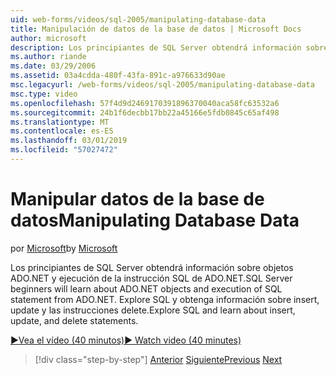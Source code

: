 ```yaml
---
uid: web-forms/videos/sql-2005/manipulating-database-data
title: Manipulación de datos de la base de datos | Microsoft Docs
author: microsoft
description: Los principiantes de SQL Server obtendrá información sobre objetos ADO.NET y ejecución de la instrucción SQL de ADO.NET. Explorar SQL y obtenga información sobre insert, update y delete sta...
ms.author: riande
ms.date: 03/29/2006
ms.assetid: 03a4cdda-480f-43fa-891c-a976633d90ae
msc.legacyurl: /web-forms/videos/sql-2005/manipulating-database-data
msc.type: video
ms.openlocfilehash: 57f4d9d2469170391896370040aca58fc63532a6
ms.sourcegitcommit: 24b1f6decbb17bb22a45166e5fdb0845c65af498
ms.translationtype: MT
ms.contentlocale: es-ES
ms.lasthandoff: 03/01/2019
ms.locfileid: "57027472"
---
```

<a name="manipulating-database-data"></a><span data-ttu-id="c9033-104">Manipular datos de la base de datos</span><span class="sxs-lookup"><span data-stu-id="c9033-104">Manipulating Database Data</span></span>
====================
<span data-ttu-id="c9033-105">por [Microsoft](https://github.com/microsoft)</span><span class="sxs-lookup"><span data-stu-id="c9033-105">by [Microsoft](https://github.com/microsoft)</span></span>

<span data-ttu-id="c9033-106">Los principiantes de SQL Server obtendrá información sobre objetos ADO.NET y ejecución de la instrucción SQL de ADO.NET.</span><span class="sxs-lookup"><span data-stu-id="c9033-106">SQL Server beginners will learn about ADO.NET objects and execution of SQL statement from ADO.NET.</span></span> <span data-ttu-id="c9033-107">Explore SQL y obtenga información sobre insert, update y las instrucciones delete.</span><span class="sxs-lookup"><span data-stu-id="c9033-107">Explore SQL and learn about insert, update, and delete statements.</span></span>

[<span data-ttu-id="c9033-108">&#9654;Vea el vídeo (40 minutos)</span><span class="sxs-lookup"><span data-stu-id="c9033-108">&#9654; Watch video (40 minutes)</span></span>](https://channel9.msdn.com/Blogs/ASP-NET-Site-Videos/manipulating-database-data)

> [!div class="step-by-step"]
> <span data-ttu-id="c9033-109">[Anterior](designing-relational-database-tables.md)
> [Siguiente](more-structured-query-language.md)</span><span class="sxs-lookup"><span data-stu-id="c9033-109">[Previous](designing-relational-database-tables.md)
[Next](more-structured-query-language.md)</span></span>
